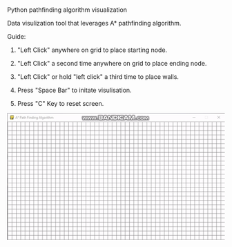 # 
Python pathfinding algorithm visualization 

Data visulization tool that leverages A* pathfinding algorithm.

Guide:

1) "Left Click" anywhere on grid to place starting node.

2) "Left Click" a second time anywhere on grid to place ending node.

3) "Left Click" or hold "left click" a third time to place walls.

3) Press "Space Bar" to initate visulisation. 

4) Press "C" Key to reset screen.

![](ezgif.com-video-to-gif.gif)



